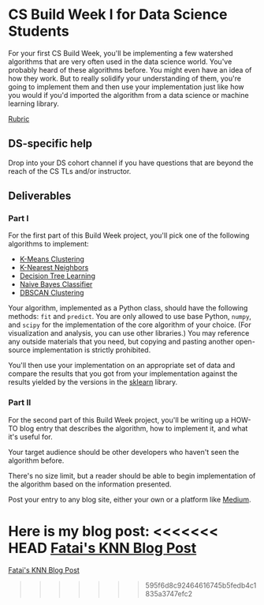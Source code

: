 # CS Build Week I for Data Science Students

For your first CS Build Week, you'll be implementing a few watershed
algorithms that are very often used in the data science world. You've
probably heard of these algorithms before. You might even have an idea
of how they work. But to really solidify your understanding of them,
you're going to implement them and then use your implementation just
like how you would if you'd imported the algorithm from a data science
or machine learning library. 

[Rubric](Rubric.md)

## DS-specific help

Drop into your DS cohort channel if you have questions that are beyond
the reach of the CS TLs and/or instructor.

## Deliverables

### Part I

For the first part of this Build Week project, you'll pick one of the
following algorithms to implement:

- [K-Means Clustering](https://en.wikipedia.org/wiki/K-means_clustering)
- [K-Nearest Neighbors](https://en.wikipedia.org/wiki/K-nearest_neighbors_algorithm)
- [Decision Tree Learning](https://en.wikipedia.org/wiki/Decision_tree_learning)
- [Naive Bayes Classifier](https://en.wikipedia.org/wiki/Naive_Bayes_classifier)
- [DBSCAN Clustering](https://en.wikipedia.org/wiki/DBSCAN)

Your algorithm, implemented as a Python class, should have the following
methods: `fit` and `predict`. You are only allowed to use base Python,
`numpy`, and `scipy` for the implementation of the core algorithm of
your choice. (For visualization and analysis, you can use other
libraries.) You may reference any outside materials that you need, but
copying and pasting another open-source implementation is strictly
prohibited.

You'll then use your implementation on an appropriate set of data and
compare the results that you got from your implementation against the
results yielded by the versions in the
[sklearn](https://scikit-learn.org/stable/) library.

### Part II

For the second part of this Build Week project, you'll be writing up a
HOW-TO blog entry that describes the algorithm, how to implement it, and
what it's useful for.

Your target audience should be other developers who haven't seen the
algorithm before.

There's no size limit, but a reader should be able to begin
implementation of the algorithm based on the information presented.

Post your entry to any blog site, either your own or a platform like
[Medium](https://medium.com/).

Here is my blog post:
<<<<<<< HEAD
[Fatai's KNN Blog Post](https://medium.com/@fataiking/how-to-implement-a-k-nearest-neighbor-algorithm-d9f81b51bc3)
=======
[Fatai's KNN Blog Post](https://medium.com/@fataiking/how-to-implement-a-k-nearest-neighbor-algorithm-d9f81b51bc3)
>>>>>>> 595f6d8c92464616745b5fedb4c1835a3747efc2
